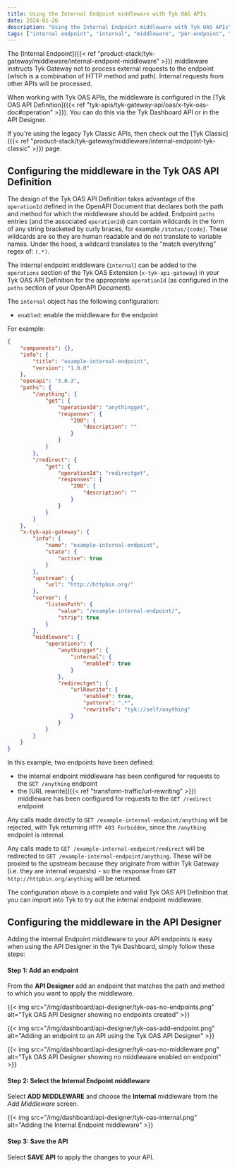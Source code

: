 ```yaml
---
title: Using the Internal Endpoint middleware with Tyk OAS APIs
date: 2024-01-26
description: "Using the Internal Endpoint middleware with Tyk OAS APIs"
tags: ["internal endpoint", "internal", "middleware", "per-endpoint", "Tyk OAS"]
---
```


The [Internal Endpoint]({{< ref "product-stack/tyk-gateway/middleware/internal-endpoint-middleware" >}}) middleware instructs Tyk Gateway not to process external requests to the endpoint (which is a combination of HTTP method and path). Internal requests from other APIs will be processed.

When working with Tyk OAS APIs, the middleware is configured in the [Tyk OAS API Definition]({{< ref "tyk-apis/tyk-gateway-api/oas/x-tyk-oas-doc#operation" >}}). You can do this via the Tyk Dashboard API or in the API Designer.

If you're using the legacy Tyk Classic APIs, then check out the [Tyk Classic]({{< ref "product-stack/tyk-gateway/middleware/internal-endpoint-tyk-classic" >}}) page.

## Configuring the middleware in the Tyk OAS API Definition

The design of the Tyk OAS API Definition takes advantage of the `operationId` defined in the OpenAPI Document that declares both the path and method for which the middleware should be added. Endpoint `paths` entries (and the associated `operationId`) can contain wildcards in the form of any string bracketed by curly braces, for example `/status/{code}`. These wildcards are so they are human readable and do not translate to variable names. Under the hood, a wildcard translates to the “match everything” regex of: `(.*)`.

The internal endpoint middleware (`internal`) can be added to the `operations` section of the Tyk OAS Extension (`x-tyk-api-gateway`) in your Tyk OAS API Definition for the appropriate `operationId` (as configured in the `paths` section of your OpenAPI Document).

The `internal` object has the following configuration:
- `enabled`: enable the middleware for the endpoint

For example:
```.json {hl_lines=["49-50"],linenos=true, linenostart=1}
{
    "components": {},
    "info": {
        "title": "example-internal-endpoint",
        "version": "1.0.0"
    },
    "openapi": "3.0.3",
    "paths": {
        "/anything": {
            "get": {
                "operationId": "anythingget",
                "responses": {
                    "200": {
                        "description": ""
                    }
                }
            }
        },
        "/redirect": {
            "get": {
                "operationId": "redirectget",
                "responses": {
                    "200": {
                        "description": ""
                    }
                }
            }
        }
    },
    "x-tyk-api-gateway": {
        "info": {
            "name": "example-internal-endpoint",
            "state": {
                "active": true
            }
        },
        "upstream": {
            "url": "http://httpbin.org/"
        },
        "server": {
            "listenPath": {
                "value": "/example-internal-endpoint/",
                "strip": true
            }
        },
        "middleware": {
            "operations": {
                "anythingget": {
                    "internal": {
                        "enabled": true
                    }
                },
                "redirectget": {
                    "urlRewrite": {
                        "enabled": true,
                        "pattern": ".*",
                        "rewriteTo": "tyk://self/anything"
                    }
                }
            }
        }
    }
}
```

In this example, two endpoints have been defined:
- the internal endpoint middleware has been configured for requests to the `GET /anything` endpoint
- the [URL rewrite]({{< ref "transform-traffic/url-rewriting" >}}) middleware has been configured for requests to the `GET /redirect` endpoint
 
Any calls made directly to `GET /example-internal-endpoint/anything` will be rejected, with Tyk returning `HTTP 403 Forbidden`, since the `/anything` endpoint is internal.

Any calls made to `GET /example-internal-endpoint/redirect` will be redirected to `GET /example-internal-endpoint/anything`. These will be proxied to the upstream because they originate from within Tyk Gateway (i.e. they are internal requests) - so the response from `GET http://httpbin.org/anything` will be returned.

The configuration above is a complete and valid Tyk OAS API Definition that you can import into Tyk to try out the internal endpoint middleware.

## Configuring the middleware in the API Designer

Adding the Internal Endpoint middleware to your API endpoints is easy when using the API Designer in the Tyk Dashboard, simply follow these steps:

#### Step 1: Add an endpoint

From the **API Designer** add an endpoint that matches the path and method to which you want to apply the middleware.

{{< img src="/img/dashboard/api-designer/tyk-oas-no-endpoints.png" alt="Tyk OAS API Designer showing no endpoints created" >}}

{{< img src="/img/dashboard/api-designer/tyk-oas-add-endpoint.png" alt="Adding an endpoint to an API using the Tyk OAS API Designer" >}}

{{< img src="/img/dashboard/api-designer/tyk-oas-no-middleware.png" alt="Tyk OAS API Designer showing no middleware enabled on endpoint" >}}

#### Step 2: Select the Internal Endpoint middleware

Select **ADD MIDDLEWARE** and choose the **Internal** middleware from the *Add Middleware* screen.

{{< img src="/img/dashboard/api-designer/tyk-oas-internal.png" alt="Adding the Internal Endpoint middleware" >}}

#### Step 3: Save the API

Select **SAVE API** to apply the changes to your API.
